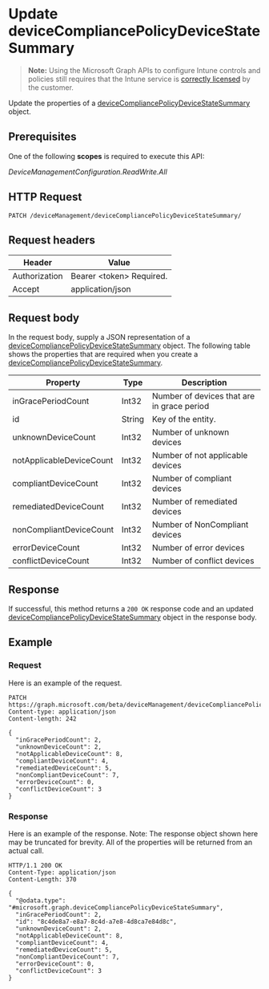 ﻿# Update deviceCompliancePolicyDeviceStateSummary

> **Note:** Using the Microsoft Graph APIs to configure Intune controls and policies still requires that the Intune service is [correctly licensed](https://go.microsoft.com/fwlink/?linkid=839381) by the customer.

Update the properties of a [deviceCompliancePolicyDeviceStateSummary](../resources/intune_deviceconfig_devicecompliancepolicydevicestatesummary.md) object.
## Prerequisites
One of the following **scopes** is required to execute this API:

*DeviceManagementConfiguration.ReadWrite.All*
## HTTP Request
<!-- {
  "blockType": "ignored"
}
-->
```http
PATCH /deviceManagement/deviceCompliancePolicyDeviceStateSummary/
```

## Request headers
|Header|Value|
|---|---|
|Authorization|Bearer &lt;token&gt; Required.|
|Accept|application/json|

## Request body
In the request body, supply a JSON representation of a [deviceCompliancePolicyDeviceStateSummary](../resources/intune_deviceconfig_devicecompliancepolicydevicestatesummary.md) object.
The following table shows the properties that are required when you create a [deviceCompliancePolicyDeviceStateSummary](../resources/intune_deviceconfig_devicecompliancepolicydevicestatesummary.md).

|Property|Type|Description|
|---|---|---|
|inGracePeriodCount|Int32|Number of devices that are in grace period|
|id|String|Key of the entity.|
|unknownDeviceCount|Int32|Number of unknown devices|
|notApplicableDeviceCount|Int32|Number of not applicable devices|
|compliantDeviceCount|Int32|Number of compliant devices|
|remediatedDeviceCount|Int32|Number of remediated devices|
|nonCompliantDeviceCount|Int32|Number of NonCompliant devices|
|errorDeviceCount|Int32|Number of error devices|
|conflictDeviceCount|Int32|Number of conflict devices|



## Response
If successful, this method returns a `200 OK` response code and an updated [deviceCompliancePolicyDeviceStateSummary](../resources/intune_deviceconfig_devicecompliancepolicydevicestatesummary.md) object in the response body.

## Example
### Request
Here is an example of the request.
```http
PATCH https://graph.microsoft.com/beta/deviceManagement/deviceCompliancePolicyDeviceStateSummary/
Content-type: application/json
Content-length: 242

{
  "inGracePeriodCount": 2,
  "unknownDeviceCount": 2,
  "notApplicableDeviceCount": 8,
  "compliantDeviceCount": 4,
  "remediatedDeviceCount": 5,
  "nonCompliantDeviceCount": 7,
  "errorDeviceCount": 0,
  "conflictDeviceCount": 3
}
```

### Response
Here is an example of the response. Note: The response object shown here may be truncated for brevity. All of the properties will be returned from an actual call.
```http
HTTP/1.1 200 OK
Content-Type: application/json
Content-Length: 370

{
  "@odata.type": "#microsoft.graph.deviceCompliancePolicyDeviceStateSummary",
  "inGracePeriodCount": 2,
  "id": "8c4de8a7-e8a7-8c4d-a7e8-4d8ca7e84d8c",
  "unknownDeviceCount": 2,
  "notApplicableDeviceCount": 8,
  "compliantDeviceCount": 4,
  "remediatedDeviceCount": 5,
  "nonCompliantDeviceCount": 7,
  "errorDeviceCount": 0,
  "conflictDeviceCount": 3
}
```



